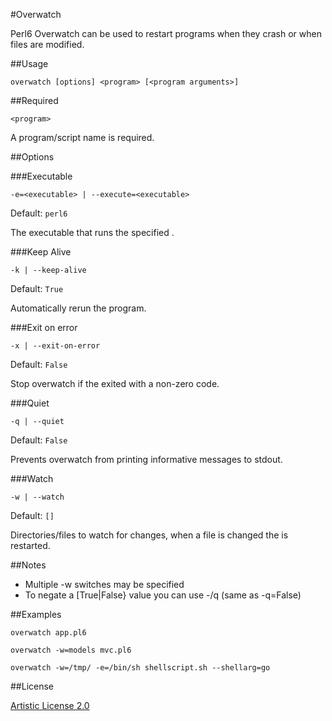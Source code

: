 #Overwatch

Perl6 Overwatch can be used to restart programs when they crash or 
when files are modified.  

##Usage 

```
overwatch [options] <program> [<program arguments>]
```
    
##Required

```
<program>
```
    
A program/script name is required.

##Options

###Executable

```
-e=<executable> | --execute=<executable>
```

Default: ```perl6```

The executable that runs the specified <program>.

###Keep Alive

```
-k | --keep-alive
```

Default: ```True```

Automatically rerun the program.
 

###Exit on error

```
-x | --exit-on-error
```

Default: ```False```

Stop overwatch if the <program> exited with a non-zero code.

###Quiet

```
-q | --quiet
```

Default: ```False```

Prevents overwatch from printing informative messages to stdout. 

###Watch

```
-w | --watch
```

Default: ```[]```

Directories/files to watch for changes, when a file is changed the <program> is restarted.

##Notes
* Multiple -w switches may be specified
* To negate a [True|False} value you can use -/q (same as -q=False)

##Examples

```
overwatch app.pl6
```

```
overwatch -w=models mvc.pl6
```

```
overwatch -w=/tmp/ -e=/bin/sh shellscript.sh --shellarg=go
```

##License

[Artistic License 2.0](http://www.perlfoundation.org/artistic_license_2_0)

